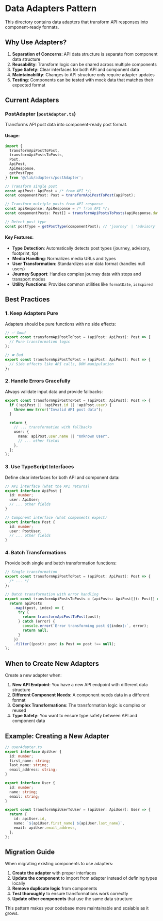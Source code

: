 # Data Adapters Pattern

This directory contains data adapters that transform API responses into component-ready formats.

## Why Use Adapters?

1. **Separation of Concerns**: API data structure is separate from component data structure
2. **Reusability**: Transform logic can be shared across multiple components
3. **Type Safety**: Clear interfaces for both API and component data
4. **Maintainability**: Changes to API structure only require adapter updates
5. **Testing**: Components can be tested with mock data that matches their expected format

## Current Adapters

### PostAdapter (`postAdapter.ts`)

Transforms API post data into component-ready post format.

#### Usage:

```typescript
import {
  transformApiPostToPost,
  transformApiPostsToPosts,
  Post,
  ApiPost,
  ApiResponse,
  getPostType
} from '@/lib/adapters/postAdapter';

// Transform single post
const apiPost: ApiPost = /* from API */;
const componentPost: Post = transformApiPostToPost(apiPost);

// Transform multiple posts from API response
const apiResponse: ApiResponse = /* from API */;
const componentPosts: Post[] = transformApiPostsToPosts(apiResponse.data.data);

// Detect post type
const postType = getPostType(componentPost); // 'journey' | 'advisory' | 'footprint' | 'tip'
```

#### Key Features:

- **Type Detection**: Automatically detects post types (journey, advisory, footprint, tip)
- **Media Handling**: Normalizes media URLs and types
- **User Transformation**: Standardizes user data format (handles null users)
- **Journey Support**: Handles complex journey data with stops and transport modes
- **Utility Functions**: Provides common utilities like `formatDate`, `isExpired`

## Best Practices

### 1. Keep Adapters Pure

Adapters should be pure functions with no side effects:

```typescript
// ✅ Good
export const transformApiPostToPost = (apiPost: ApiPost): Post => {
  // Pure transformation logic
};

// ❌ Bad
export const transformApiPostToPost = (apiPost: ApiPost): Post => {
  // Side effects like API calls, DOM manipulation
};
```

### 2. Handle Errors Gracefully

Always validate input data and provide fallbacks:

```typescript
export const transformApiPostToPost = (apiPost: ApiPost): Post => {
  if (!apiPost || !apiPost.id || !apiPost.user) {
    throw new Error("Invalid API post data");
  }

  return {
    // ... transformation with fallbacks
    user: {
      name: apiPost.user.name || "Unknown User",
      // ... other fields
    },
  };
};
```

### 3. Use TypeScript Interfaces

Define clear interfaces for both API and component data:

```typescript
// API interface (what the API returns)
export interface ApiPost {
  id: number;
  user: ApiUser;
  // ... other fields
}

// Component interface (what components expect)
export interface Post {
  id: number;
  user: PostUser;
  // ... other fields
}
```

### 4. Batch Transformations

Provide both single and batch transformation functions:

```typescript
// Single transformation
export const transformApiPostToPost = (apiPost: ApiPost): Post => {
  /* ... */
};

// Batch transformation with error handling
export const transformApiPostsToPosts = (apiPosts: ApiPost[]): Post[] => {
  return apiPosts
    .map((post, index) => {
      try {
        return transformApiPostToPost(post);
      } catch (error) {
        console.error(`Error transforming post ${index}:`, error);
        return null;
      }
    })
    .filter((post): post is Post => post !== null);
};
```

## When to Create New Adapters

Create a new adapter when:

1. **New API Endpoint**: You have a new API endpoint with different data structure
2. **Different Component Needs**: A component needs data in a different format
3. **Complex Transformations**: The transformation logic is complex or reused
4. **Type Safety**: You want to ensure type safety between API and component data

## Example: Creating a New Adapter

```typescript
// userAdapter.ts
export interface ApiUser {
  id: number;
  first_name: string;
  last_name: string;
  email_address: string;
}

export interface User {
  id: number;
  name: string;
  email: string;
}

export const transformApiUserToUser = (apiUser: ApiUser): User => {
  return {
    id: apiUser.id,
    name: `${apiUser.first_name} ${apiUser.last_name}`,
    email: apiUser.email_address,
  };
};
```

## Migration Guide

When migrating existing components to use adapters:

1. **Create the adapter** with proper interfaces
2. **Update the component** to import from adapter instead of defining types locally
3. **Remove duplicate logic** from components
4. **Test thoroughly** to ensure transformations work correctly
5. **Update other components** that use the same data structure

This pattern makes your codebase more maintainable and scalable as it grows.

